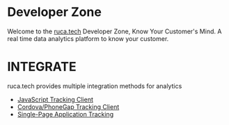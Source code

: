 # Developer Zone
Welcome to the [ruca.tech](https://ruca.tech) Developer Zone, Know Your Customer's Mind. A real time data analytics platform to know your customer.

# INTEGRATE

ruca.tech provides multiple integration methods for analytics
* [JavaScript Tracking Client](JavaScript.md)
* [Cordova/PhoneGap Tracking Client](cordova.md)
* [Single-Page Application Tracking](JavaScript.md#event-tracking-for-analytics)
